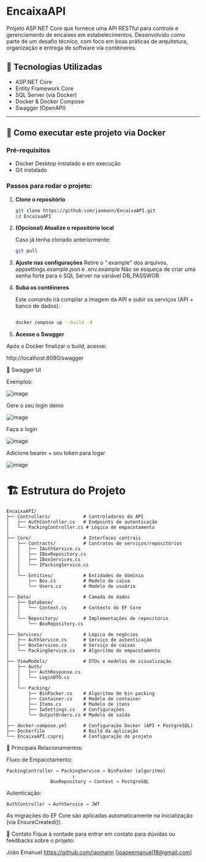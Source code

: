 # EncaixaAPI

Projeto ASP.NET Core que fornece uma API RESTful para controle e gerenciamento de encaixes em estabelecimentos. Desenvolvido como parte de um desafio técnico, com foco em boas práticas de arquitetura, organização e entrega de software via contêineres.

## 🔧 Tecnologias Utilizadas

- ASP.NET Core
- Entity Framework Core
- SQL Server (via Docker)
- Docker & Docker Compose
- Swagger (OpenAPI)

---

## 🚀 Como executar este projeto via Docker

### Pré-requisitos

- Docker Desktop instalado e em execução
- Git instalado

### Passos para rodar o projeto:

1. **Clone o repositório**

   ```bash
   git clone https://github.com/jaomann/EncaixaAPI.git
   cd EncaixaAPI

2. **(Opcional) Atualize o repositório local**

    Caso já tenha clonado anteriormente:
    ```bash
    git pull

3. **Ajuste nas configurações**
   Retire o ".example" dos arquivos, appsettings.example.json e .env.example
   Não se esqueça de criar uma senha forte para o SQL Server na variável DB_PASSWOR

3. **Suba os contêineres**

    Este comando irá compilar a imagem da API e subir os serviços (API + banco de dados):
    ```bash
    
    docker compose up --build -d

4. **Acesse o Swagger**

Após o Docker finalizar o build, acesse:

http://localhost:8080/swagger

📸 Swagger UI


Exemplos:


![image](https://github.com/user-attachments/assets/09d7f764-df3b-4636-aec1-d5885a889a6a)

Gere o seu login demo

![image](https://github.com/user-attachments/assets/0107e7d0-4883-4027-8d55-f6fa01353457)

Faça o login

![image](https://github.com/user-attachments/assets/108aa5ff-17fa-46e3-8ebc-542d12b7a2a6)

Adicione bearer + seu token para logar

![image](https://github.com/user-attachments/assets/3b270a6a-2cac-4d33-b099-d62ca2e589ac)



# 🏗️ Estrutura do Projeto

    EncaixaAPI/
    ├── Controllers/            # Controladores da API
    │   ├── AuthController.cs   # Endpoints de autenticação
    │   └── PackingController.cs # Lógica de empacotamento
    │
    ├── Core/                   # Interfaces centrais
    │   ├── Contracts/          # Contratos de serviços/repositórios
    │   │   ├── IAuthService.cs
    │   │   ├── IBoxRepository.cs
    │   │   ├── IBoxServices.cs
    │   │   └── IPackingService.cs
    │   │
    │   └── Entities/           # Entidades de domínio
    │       ├── Box.cs          # Modelo de caixa
    │       └── Users.cs        # Modelo de usuário
    │
    ├── Data/                   # Camada de dados
    │   ├── Database/
    │   │   └── Context.cs      # Contexto do EF Core
    │   │
    │   └── Repository/         # Implementações de repositório
    │       └── BoxRepository.cs
    │
    ├── Services/               # Lógica de negócios
    │   ├── AuthService.cs      # Serviço de autenticação
    │   ├── BoxServices.cs      # Serviço de caixas
    │   └── PackingService.cs   # Algoritmo de empacotamento
    │
    ├── ViewModels/             # DTOs e modelos de visualização
    │   ├── Auth/
    │   │   ├── AuthResponse.cs
    │   │   └── LoginDTO.cs
    │   │
    │   └── Packing/
    │       ├── BinPacker.cs    # Algoritmo de bin packing
    │       ├── Container.cs    # Modelo de container
    │       ├── Items.cs        # Modelo de itens
    │       ├── IwSettings.cs   # Configurações
    │       └── OutputOrders.cs # Modelo de saída
    │
    ├── docker-compose.yml      # Configuração Docker (API + PostgreSQL)
    ├── Dockerfile              # Build da aplicação
    └── EncaixaAPI.csproj       # Configuração do projeto


📌 Principais Relacionamentos:

  Fluxo de Empacotamento:

    PackingController → PackingService → BinPacker (algoritmo)
                            ↓
                    BoxRepository → Context → PostgreSQL
  Autenticação:
    
    AuthController → AuthService → JWT

As migrações do EF Core são aplicadas automaticamente na inicialização (via EnsureCreated()).

🤝 Contato
Fique à vontade para entrar em contato para dúvidas ou feedbacks sobre o projeto:

João Emanuel
https://github.com/jaomann
[joaoeemanuel18@gmail.com]
